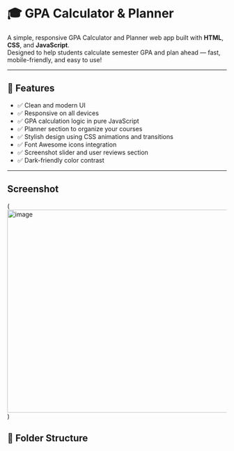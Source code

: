 # 🎓 GPA Calculator & Planner

A simple, responsive GPA Calculator and Planner web app built with **HTML**, **CSS**, and **JavaScript**.  
Designed to help students calculate semester GPA and plan ahead — fast, mobile-friendly, and easy to use!

---

## 🚀 Features

- ✅ Clean and modern UI
- ✅ Responsive on all devices
- ✅ GPA calculation logic in pure JavaScript
- ✅ Planner section to organize your courses
- ✅ Stylish design using CSS animations and transitions
- ✅ Font Awesome icons integration
- ✅ Screenshot slider and user reviews section
- ✅ Dark-friendly color contrast

---
## Screenshot

(<img width="1025" height="465" alt="image" src="https://github.com/user-attachments/assets/4fbf3b31-9716-4605-8961-c0d804e1bebb" />
)



## 📁 Folder Structure

